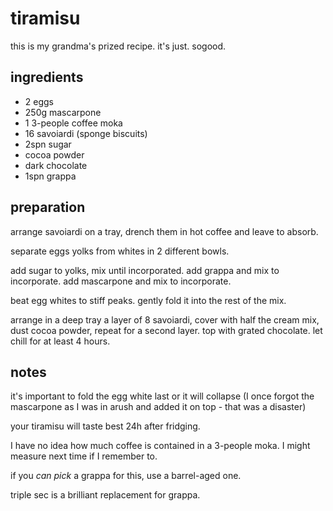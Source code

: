 # tiramisu

this is my grandma's prized recipe. it's just. sogood.

## ingredients

- 2 eggs
- 250g mascarpone
- 1 3-people coffee moka
- 16 savoiardi (sponge biscuits)
- 2spn sugar
- cocoa powder
- dark chocolate
- 1spn grappa

## preparation

arrange savoiardi on a tray, drench them in hot coffee and leave to absorb.

separate eggs yolks from whites in 2 different bowls.

add sugar to yolks, mix until incorporated. add grappa and mix to incorporate. add mascarpone and mix to incorporate.

beat egg whites to stiff peaks. gently fold it into the rest of the mix.

arrange in a deep tray a layer of 8 savoiardi, cover with half the cream mix, dust cocoa powder, repeat for a second layer. top with grated chocolate. let chill for at least 4 hours.

## notes

it's important to fold the egg white last or it will collapse (I once forgot the mascarpone as I was in arush and added it on top - that was a disaster)

your tiramisu will taste best 24h after fridging.

I have no idea how much coffee is contained in a 3-people moka. I might measure next time if I remember to.

if you *can pick* a grappa for this, use a barrel-aged one.

triple sec is a brilliant replacement for grappa.